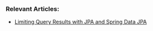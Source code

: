 ### Relevant Articles: 
- [Limiting Query Results with JPA and Spring Data JPA](https://www.baeldung.com/jpa-limit-query-results)
